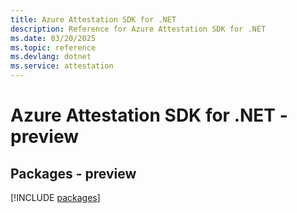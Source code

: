 ```yaml
---
title: Azure Attestation SDK for .NET
description: Reference for Azure Attestation SDK for .NET
ms.date: 03/20/2025
ms.topic: reference
ms.devlang: dotnet
ms.service: attestation
---
```

# Azure Attestation SDK for .NET - preview
## Packages - preview
[!INCLUDE [packages](attestation-index.md)]